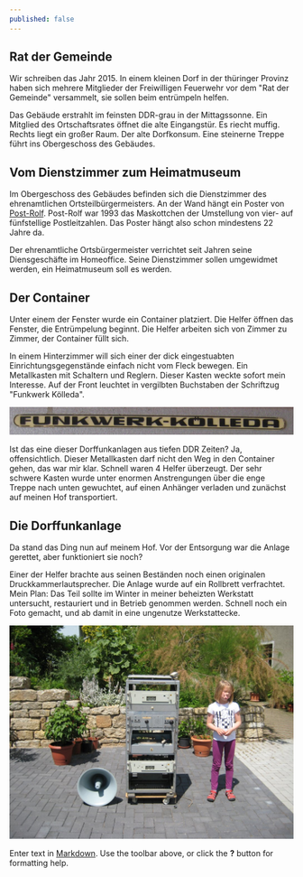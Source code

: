 ```yaml
---
published: false
---
```

## Rat der Gemeinde
Wir schreiben das Jahr 2015. In einem kleinen Dorf in der thüringer Provinz haben sich mehrere Mitglieder der Freiwilligen Feuerwehr vor dem "Rat der Gemeinde" versammelt, sie sollen beim entrümpeln helfen.

Das Gebäude erstrahlt im feinsten DDR-grau in der Mittagssonne. Ein Mitglied des Ortschaftsrates öffnet die alte Eingangstür. Es riecht muffig. Rechts liegt ein großer Raum. Der alte Dorfkonsum. Eine steinerne Treppe führt ins Obergeschoss des Gebäudes.

## Vom Dienstzimmer zum Heimatmuseum
Im Obergeschoss des Gebäudes befinden sich die Dienstzimmer des ehrenamtlichen Ortsteilbürgermeisters. An der Wand hängt ein Poster von [Post-Rolf](http://www.faz.net/aktuell/wirtschaft/netzwirtschaft/post-werbefigur-rolf-sein-codename-war-handy-12241524.html). Post-Rolf war 1993 das Maskottchen der Umstellung von vier- auf fünfstellige Postleitzahlen. Das Poster hängt also schon mindestens 22 Jahre da.

Der ehrenamtliche Ortsbürgermeister verrichtet seit Jahren seine Diensgeschäfte im Homeoffice. Seine Dienstzimmer sollen umgewidmet werden, ein Heimatmuseum soll es werden.

## Der Container
Unter einem der Fenster wurde ein Container platziert. Die Helfer öffnen das Fenster, die Entrümpelung beginnt. Die Helfer arbeiten sich von Zimmer zu Zimmer, der Container füllt sich.


In einem Hinterzimmer will sich einer der dick eingestuabten Einrichtungsgegenstände einfach nicht vom Fleck bewegen. Ein Metallkasten mit Schaltern und Reglern. Dieser Kasten weckte sofort mein Interesse. Auf der Front leuchtet in vergilbten Buchstaben der Schriftzug "Funkwerk Kölleda".

![Funkwerk Kölleda](/images/funkwerkkoelleda.jpg)

Ist das eine dieser Dorffunkanlagen aus tiefen DDR Zeiten? Ja, offensichtlich. Dieser Metallkasten darf nicht den Weg in den Container gehen, das war mir klar. Schnell waren 4 Helfer überzeugt. Der sehr schwere Kasten wurde unter enormen Anstrengungen über die enge Treppe nach unten gewuchtet, auf einen Anhänger verladen und zunächst auf meinen Hof transportiert.

## Die Dorffunkanlage
Da stand das Ding nun auf meinem Hof. Vor der Entsorgung war die Anlage gerettet, aber funktioniert sie noch?

Einer der Helfer brachte aus seinen Beständen noch einen originalen Druckkammerlautsprecher. Die Anlage wurde auf ein Rollbrett verfrachtet. Mein Plan: Das Teil sollte im Winter in meiner beheizten Werkstatt untersucht, restauriert und in Betrieb genommen werden. Schnell noch ein Foto gemacht, und ab damit in eine ungenutze Werkstattecke.

![Dorffunkanlage aus dem Funkwerk Kölleda](/images/dorffunk1.jpg)

Enter text in [Markdown](http://daringfireball.net/projects/markdown/). Use the toolbar above, or click the **?** button for formatting help.
